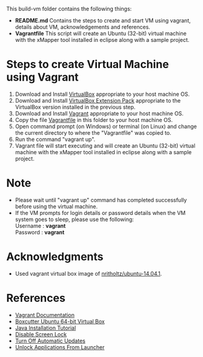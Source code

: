 This build-vm folder contains the following things:
- __README.md__ Contains the steps to create and start VM using vagrant, details about VM, acknowledgements and references.
- __Vagrantfile__  This script will create an Ubuntu (32-bit) virtual machine with the xMapper tool installed in eclipse along with a sample project.

# Steps to create Virtual Machine using Vagrant
1. Download and Install [VirtualBox](https://www.virtualbox.org/wiki/Downloads) appropriate to your host machine OS.
2. Download and Install [VirtualBox Extension Pack](https://www.virtualbox.org/wiki/Downloads) appropriate to the VirtualBox version installed in the previous step.
3. Download and Install [Vagrant](https://www.vagrantup.com/downloads.html) appropriate to your host machine OS.
4. Copy the file [Vagrantfile](https://github.com/SoftwareEngineeringToolDemos/ICSE-2012-xMapper/blob/master/build-vm/Vagrantfile) in this folder to your host machine OS.
5. Open command prompt (on Windows) or terminal (on Linux) and change the current directory to where the "Vagrantfile" was copied to.
6. Run the command "vagrant up".
7. Vagrant file will start executing and will create an Ubuntu (32-bit) virtual machine with the xMapper tool installed in eclipse along with a sample project.

# Note
* Please wait until "vagrant up" command has completed successfully before using the virtual machine.
* If the VM prompts for login details or password details when the VM system goes to sleep, please use the following:</br>
Username : __vagrant__ </br>
Password : __vagrant__ 

# Acknowledgments
* Used vagrant virtual box image of [nritholtz/ubuntu-14.04.1](https://atlas.hashicorp.com/nritholtz/boxes/ubuntu-14.04.1).

# References
* [Vagrant Documentation](https://docs.vagrantup.com/v2/getting-started/)
* [Boxcutter Ubuntu 64-bit Virtual Box](https://atlas.hashicorp.com/boxcutter/boxes/ubuntu1404-desktop)
* [Java Installation Tutorial](http://askubuntu.com/questions/190582/installing-java-automatically-with-silent-option)
* [Disable Screen Lock](http://askubuntu.com/questions/647976/ubuntu-14-04-disable-password-lock-when-waking-from-screensaver-for-all-users)
* [Turn Off Automatic Updates](http://muzso.hu/2011/01/05/how-to-turn-off-automatic-updates-in-ubuntu)
* [Unlock Applications From Launcher](http://askubuntu.com/questions/572617/unlocking-applications-from-launcher-from-the-command-line)
